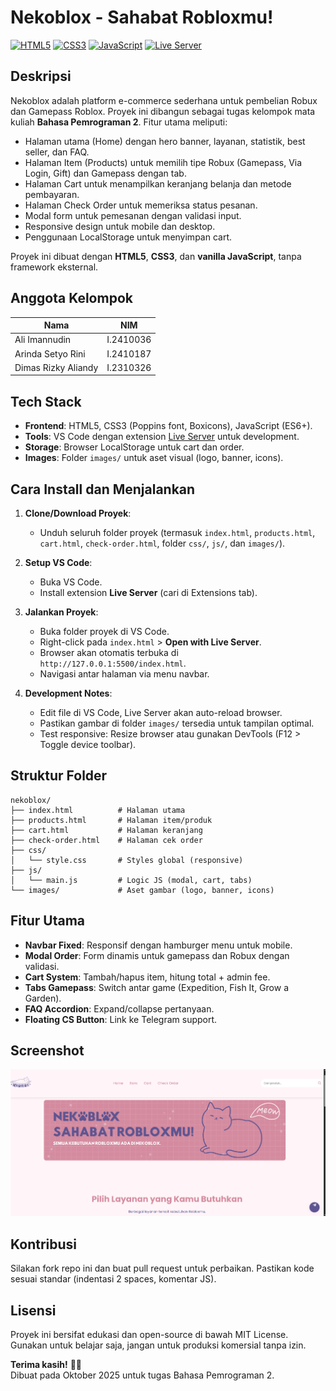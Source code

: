 # Nekoblox - Sahabat Robloxmu!

[![HTML5](https://img.shields.io/badge/HTML5-E34F26?style=for-the-badge&logo=html5&logoColor=white)](https://developer.mozilla.org/en-US/docs/Web/HTML)
[![CSS3](https://img.shields.io/badge/CSS3-1572B6?style=for-the-badge&logo=css3&logoColor=white)](https://developer.mozilla.org/en-US/docs/Web/CSS)
[![JavaScript](https://img.shields.io/badge/JavaScript-F7DF1E?style=for-the-badge&logo=javascript&logoColor=black)](https://developer.mozilla.org/en-US/docs/Web/JavaScript)
[![Live Server](https://img.shields.io/badge/Live_Server-4FC08D?style=for-the-badge&logo=visual-studio-code&logoColor=white)](https://marketplace.visualstudio.com/items?itemName=ritwickdey.LiveServer)

## Deskripsi
Nekoblox adalah platform e-commerce sederhana untuk pembelian Robux dan Gamepass Roblox. Proyek ini dibangun sebagai tugas kelompok mata kuliah **Bahasa Pemrograman 2**. Fitur utama meliputi:
- Halaman utama (Home) dengan hero banner, layanan, statistik, best seller, dan FAQ.
- Halaman Item (Products) untuk memilih tipe Robux (Gamepass, Via Login, Gift) dan Gamepass dengan tab.
- Halaman Cart untuk menampilkan keranjang belanja dan metode pembayaran.
- Halaman Check Order untuk memeriksa status pesanan.
- Modal form untuk pemesanan dengan validasi input.
- Responsive design untuk mobile dan desktop.
- Penggunaan LocalStorage untuk menyimpan cart.

Proyek ini dibuat dengan **HTML5**, **CSS3**, dan **vanilla JavaScript**, tanpa framework eksternal.

## Anggota Kelompok
| Nama                  | NIM       |
|-----------------------|-----------|
| Ali Imannudin        | I.2410036 |
| Arinda Setyo Rini    | I.2410187 |
| Dimas Rizky Aliandy  | I.2310326 |

## Tech Stack
- **Frontend**: HTML5, CSS3 (Poppins font, Boxicons), JavaScript (ES6+).
- **Tools**: VS Code dengan extension [Live Server](https://marketplace.visualstudio.com/items?itemName=ritwickdey.LiveServer) untuk development.
- **Storage**: Browser LocalStorage untuk cart dan order.
- **Images**: Folder `images/` untuk aset visual (logo, banner, icons).

## Cara Install dan Menjalankan
1. **Clone/Download Proyek**:
   - Unduh seluruh folder proyek (termasuk `index.html`, `products.html`, `cart.html`, `check-order.html`, folder `css/`, `js/`, dan `images/`).

2. **Setup VS Code**:
   - Buka VS Code.
   - Install extension **Live Server** (cari di Extensions tab).

3. **Jalankan Proyek**:
   - Buka folder proyek di VS Code.
   - Right-click pada `index.html` > **Open with Live Server**.
   - Browser akan otomatis terbuka di `http://127.0.0.1:5500/index.html`.
   - Navigasi antar halaman via menu navbar.

4. **Development Notes**:
   - Edit file di VS Code, Live Server akan auto-reload browser.
   - Pastikan gambar di folder `images/` tersedia untuk tampilan optimal.
   - Test responsive: Resize browser atau gunakan DevTools (F12 > Toggle device toolbar).

## Struktur Folder
```
nekoblox/
├── index.html          # Halaman utama
├── products.html       # Halaman item/produk
├── cart.html           # Halaman keranjang
├── check-order.html    # Halaman cek order
├── css/
│   └── style.css       # Styles global (responsive)
├── js/
│   └── main.js         # Logic JS (modal, cart, tabs)
└── images/             # Aset gambar (logo, banner, icons)
```

## Fitur Utama
- **Navbar Fixed**: Responsif dengan hamburger menu untuk mobile.
- **Modal Order**: Form dinamis untuk gamepass dan Robux dengan validasi.
- **Cart System**: Tambah/hapus item, hitung total + admin fee.
- **Tabs Gamepass**: Switch antar game (Expedition, Fish It, Grow a Garden).
- **FAQ Accordion**: Expand/collapse pertanyaan.
- **Floating CS Button**: Link ke Telegram support.

## Screenshot
![Home Page](images/ss.png) 


## Kontribusi
Silakan fork repo ini dan buat pull request untuk perbaikan. Pastikan kode sesuai standar (indentasi 2 spaces, komentar JS).

## Lisensi
Proyek ini bersifat edukasi dan open-source di bawah MIT License. Gunakan untuk belajar saja, jangan untuk produksi komersial tanpa izin.

**Terima kasih!** 🐱‍👤  
Dibuat pada Oktober 2025 untuk tugas Bahasa Pemrograman 2.